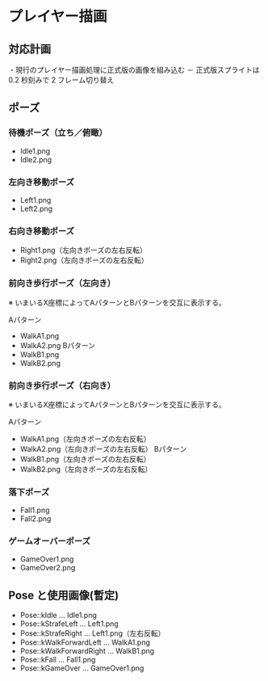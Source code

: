 ﻿# プレイヤー描画

## 対応計画
・現行のプレイヤー描画処理に正式版の画像を組み込む
  － 正式版スプライトは 0.2 秒刻みで 2 フレーム切り替え

## ポーズ

### 待機ポーズ（立ち／俯瞰）
* Idle1.png
* Idle2.png

### 左向き移動ポーズ
* Left1.png
* Left2.png

### 右向き移動ポーズ
* Right1.png（左向きポーズの左右反転）
* Right2.png（左向きポーズの左右反転）

### 前向き歩行ポーズ（左向き）
※ いまいるX座標によってAパターンとBパターンを交互に表示する。

Aパターン
* WalkA1.png
* WalkA2.png
Bパターン
* WalkB1.png
* WalkB2.png

### 前向き歩行ポーズ（右向き）
※ いまいるX座標によってAパターンとBパターンを交互に表示する。

Aパターン
* WalkA1.png（左向きポーズの左右反転）
* WalkA2.png（左向きポーズの左右反転）
Bパターン
* WalkB1.png（左向きポーズの左右反転）
* WalkB2.png（左向きポーズの左右反転）

### 落下ポーズ
* Fall1.png
* Fall2.png

### ゲームオーバーポーズ
* GameOver1.png
* GameOver2.png
## Pose と使用画像(暫定)
- Pose::kIdle … Idle1.png
- Pose::kStrafeLeft … Left1.png
- Pose::kStrafeRight … Left1.png（左右反転）
- Pose::kWalkForwardLeft … WalkA1.png
- Pose::kWalkForwardRight … WalkB1.png
- Pose::kFall … Fall1.png
- Pose::kGameOver … GameOver1.png
